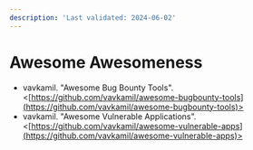 ```yaml
---
description: 'Last validated: 2024-06-02'
---
```


# Awesome Awesomeness

* vavkamil. "Awesome Bug Bounty Tools". <[https://github.com/vavkamil/awesome-bugbounty-tools](https://github.com/vavkamil/awesome-bugbounty-tools)>
* vavkamil. "Awesome Vulnerable Applications". <[https://github.com/vavkamil/awesome-vulnerable-apps](https://github.com/vavkamil/awesome-vulnerable-apps)>
